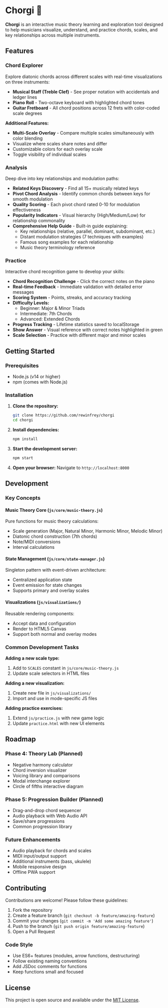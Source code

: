 # Chorgi 🎵

**Chorgi** is an interactive music theory learning and exploration tool designed to help musicians visualize, understand, and practice chords, scales, and key relationships across multiple instruments.

## Features

### Chord Explorer

Explore diatonic chords across different scales with real-time visualizations on three instruments:

- **Musical Staff (Treble Clef)** - See proper notation with accidentals and ledger lines
- **Piano Roll** - Two-octave keyboard with highlighted chord tones
- **Guitar Fretboard** - All chord positions across 12 frets with color-coded scale degrees

**Additional Features:**
- **Multi-Scale Overlay** - Compare multiple scales simultaneously with color blending
- Visualize where scales share notes and differ
- Customizable colors for each overlay scale
- Toggle visibility of individual scales

### Analysis

Deep dive into key relationships and modulation paths:

- **Related Keys Discovery** - Find all 15+ musically related keys
- **Pivot Chord Analysis** - Identify common chords between keys for smooth modulation
- **Quality Scoring** - Each pivot chord rated 0-10 for modulation effectiveness
- **Popularity Indicators** - Visual hierarchy (High/Medium/Low) for relationship commonality
- **Comprehensive Help Guide** - Built-in guide explaining:
  - Key relationships (relative, parallel, dominant, subdominant, etc.)
  - Distant modulation strategies (7 techniques with examples)
  - Famous song examples for each relationship
  - Music theory terminology reference

### Practice

Interactive chord recognition game to develop your skills:

- **Chord Recognition Challenge** - Click the correct notes on the piano
- **Real-time Feedback** - Immediate validation with detailed error messages
- **Scoring System** - Points, streaks, and accuracy tracking
- **Difficulty Levels:**
  - Beginner: Major & Minor Triads
  - Intermediate: 7th Chords
  - Advanced: Extended Chords
- **Progress Tracking** - Lifetime statistics saved to localStorage
- **Show Answer** - Visual reference with correct notes highlighted in green
- **Scale Selection** - Practice with different major and minor scales

## Getting Started

### Prerequisites

- Node.js (v14 or higher)
- npm (comes with Node.js)

### Installation

1. **Clone the repository:**
   ```bash
   git clone https://github.com/rewinfrey/chorgi
   cd chorgi
   ```

2. **Install dependencies:**
   ```bash
   npm install
   ```

3. **Start the development server:**
   ```bash
   npm start
   ```

4. **Open your browser:**
   Navigate to `http://localhost:8000`

## Development

### Key Concepts

#### Music Theory Core (`js/core/music-theory.js`)

Pure functions for music theory calculations:
- Scale generation (Major, Natural Minor, Harmonic Minor, Melodic Minor)
- Diatonic chord construction (7th chords)
- Note/MIDI conversions
- Interval calculations

#### State Management (`js/core/state-manager.js`)

Singleton pattern with event-driven architecture:
- Centralized application state
- Event emission for state changes
- Supports primary and overlay scales

#### Visualizations (`js/visualizations/`)

Reusable rendering components:
- Accept data and configuration
- Render to HTML5 Canvas
- Support both normal and overlay modes

### Common Development Tasks

**Adding a new scale type:**
1. Add to `SCALES` constant in `js/core/music-theory.js`
2. Update scale selectors in HTML files

**Adding a new visualization:**
1. Create new file in `js/visualizations/`
2. Import and use in mode-specific JS files

**Adding practice exercises:**
1. Extend `js/practice.js` with new game logic
2. Update `practice.html` with new UI elements

## Roadmap

### Phase 4: Theory Lab (Planned)

- Negative harmony calculator
- Chord inversion visualizer
- Voicing library and comparisons
- Modal interchange explorer
- Circle of fifths interactive diagram

### Phase 5: Progression Builder (Planned)

- Drag-and-drop chord sequencer
- Audio playback with Web Audio API
- Save/share progressions
- Common progression library

### Future Enhancements

- Audio playback for chords and scales
- MIDI input/output support
- Additional instruments (bass, ukulele)
- Mobile responsive design
- Offline PWA support

## Contributing

Contributions are welcome! Please follow these guidelines:

1. Fork the repository
2. Create a feature branch (`git checkout -b feature/amazing-feature`)
3. Commit your changes (`git commit -m 'Add some amazing feature'`)
4. Push to the branch (`git push origin feature/amazing-feature`)
5. Open a Pull Request

### Code Style

- Use ES6+ features (modules, arrow functions, destructuring)
- Follow existing naming conventions
- Add JSDoc comments for functions
- Keep functions small and focused

## License

This project is open source and available under the [MIT License](LICENSE).
